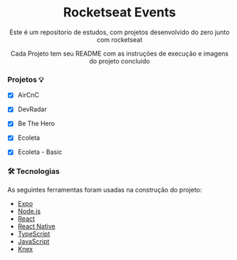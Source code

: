 <h1 align="center" >Rocketseat Events</h1>
 
<p align="center">Este é um repositorio de estudos, com projetos desenvolvido do zero junto com rocketseat</p>

<p align="center">Cada Projeto tem seu README com as instruções de execução e imagens do projeto concluido</p>


### Projetos 💡

- [x] AirCnC
- [x] DevRadar
- [x] Be The Hero
- [x] Ecoleta
- [x] Ecoleta - Basic


### 🛠 Tecnologias

As seguintes ferramentas foram usadas na construção do projeto:

- [Expo](https://expo.io/)
- [Node.js](https://nodejs.org/en/)
- [React](https://pt-br.reactjs.org/)
- [React Native](https://reactnative.dev/)
- [TypeScript](https://www.typescriptlang.org/)
- [JavaScript](https://developer.mozilla.org/en-US/docs/Learn/JavaScript)
- [Knex](http://knexjs.org/)
